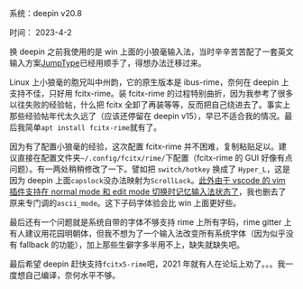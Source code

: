 系统：deepin v20.8

时间： 2023-4-2

换 deepin 之前我使用的是 win 上面的小狼毫输入法，当时辛辛苦苦配了一套英文输入方案[JumpType](https://github.com/alephpi/JumpType)已经用顺手了，得想办法迁移过来。

Linux 上小狼毫的胞兄叫中州韵，它的原生版本是 ibus-rime，奈何在 deepin 上支持不佳，只好用 fcitx-rime。装 fcitx-rime 的过程特别曲折，因为我参考了很多以往失败的经验帖，什么把 fcitx 全卸了再装等等，反而把自己绕进去了。事实上那些经验帖年代太久远了（应该还停留在 deepin v15），早已不适合我的情况。最后我简单`apt install fcitx-rime`就有了。

因为有了配置小狼毫的经验，这次配置 fcitx-rime 并不困难，复制粘贴足以。建议直接在配置文件夹`~/.config/fcitx/rime/`下配置（fcitx-rime 的 GUI 好像有点问题）。有一两处稍稍修改了一下。譬如把 `switch/hotkey` 换成了 `Hyper_L`，这是因为 deepin 上面`capslock`没办法映射为`ScrollLock`。[此外由于 vscode 的 vim 插件支持在 normal mode 和 edit mode 切换时记忆输入法状态了](https://medium.com/@dododavid006/%E5%9C%A8-vscode-%E7%9A%84-vim-keybinding-%E4%B8%8B%E8%87%AA%E5%8B%95%E5%88%87%E6%8F%9B-fcitx-%E6%A8%A1%E5%BC%8F-39921d737416)，我也删去了原来专门调的`ascii_mode`。这下子码字体验会比 win 上面更好些。

最后还有一个问题就是系统自带的字体不够支持 rime 上所有字码，rime gitter 上有人建议用花园明朝体，但我不想为了一个输入法改变所有系统字体（因为似乎没有 fallback 的功能），加上那些生僻字多半用不上，缺失就缺失吧。

最后希望 deepin 赶快支持`fcitx5-rime`吧，2021 年就有人在论坛上劝了。。。我一度想自己编译，奈何水平不够。
